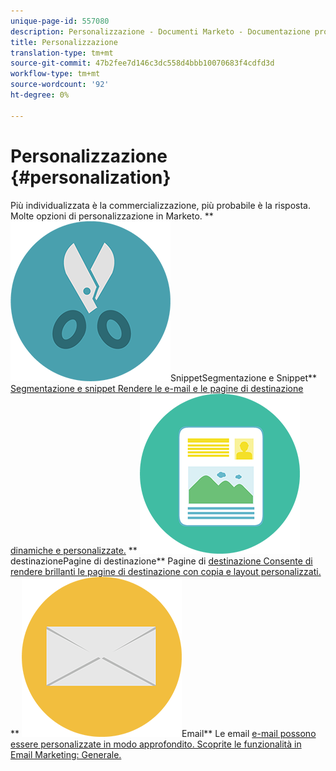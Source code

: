 ```yaml
---
unique-page-id: 557080
description: Personalizzazione - Documenti Marketo - Documentazione prodotto
title: Personalizzazione
translation-type: tm+mt
source-git-commit: 47b2fee7d146c3dc558d4bbb10070683f4cdfd3d
workflow-type: tm+mt
source-wordcount: '92'
ht-degree: 0%

---
```



# Personalizzazione {#personalization}

Più individualizzata è la commercializzazione, più probabile è la risposta. Molte opzioni di personalizzazione in Marketo.
** ![Segmentazione e](assets/graphic-design-tools-18.png)SnippetSegmentazione e Snippet** [Segmentazione e snippet Rendere le e-mail e le pagine di destinazione dinamiche e personalizzate.](https://docs.marketo.com/display/DOCS/Segmentation+and+Snippets)     ** ![Pagine di](assets/office-artboard-80.png)destinazionePagine di destinazione** Pagine di [destinazione Consente di rendere brillanti le pagine di destinazione con copia e layout personalizzati.](https://docs.marketo.com/display/DOCS/Personalizing+Landing+Pages)     ** ![](assets/office-27-1.png)Email** Le email [e-mail possono essere personalizzate in modo approfondito. Scoprite le funzionalità in Email Marketing: Generale.](https://docs.marketo.com/display/DOCS/General)